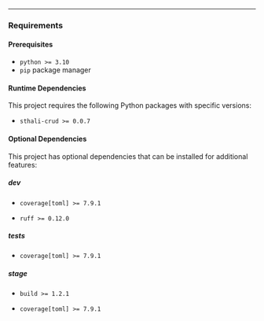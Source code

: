 
---

### Requirements

#### Prerequisites
- `python >= 3.10`
- `pip` package manager

#### Runtime Dependencies
This project requires the following Python packages with specific versions:

- `sthali-crud >= 0.0.7`



#### Optional Dependencies
This project has optional dependencies that can be installed for additional features:

##### dev

- `coverage[toml] >= 7.9.1`

- `ruff >= 0.12.0`


##### tests

- `coverage[toml] >= 7.9.1`


##### stage

- `build >= 1.2.1`

- `coverage[toml] >= 7.9.1`


